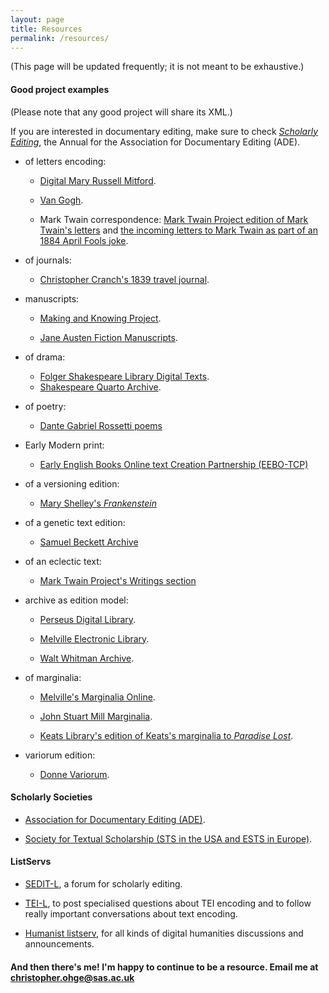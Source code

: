 ```yaml
---
layout: page
title: Resources
permalink: /resources/
---
```


(This page will be updated frequently; it is not meant to be exhaustive.)

#### Good project examples

(Please note that any good project will share its XML.)

If you are interested in documentary editing, make sure to check [*Scholarly Editing*](https://scholarlyediting.org), the Annual for the Association for Documentary Editing (ADE).

* of letters encoding:

  * [Digital Mary Russell Mitford](http://digitalmitford.org/letters.html).

  * [Van Gogh](http://vangoghletters.org/vg/).

  * Mark Twain correspondence: [Mark Twain Project edition of Mark Twain's letters](http://www.marktwainproject.org/xtf/search?category=letters;rmode=landing_letters;style=mtp) and [the incoming letters to Mark Twain as part of an 1884 April Fools joke](http://scholarlyediting.org/2017/editions/aprilfools/intro.html).

* of journals:

  * [Christopher Cranch's 1839 travel journal](http://scholarlyediting.org/2014/editions/cranchjournal.html).

* manuscripts:

  * [Making and Knowing Project](http://www.makingandknowing.org/).

  * [Jane Austen Fiction Manuscripts](https://janeausten.ac.uk/index.html).

* of drama:

  * [Folger Shakespeare Library Digital Texts](http://www.folgerdigitaltexts.org/).
  * [Shakespeare Quarto Archive](http://www.quartos.org/info/encoding.html).

* of poetry:

  * [Dante Gabriel Rossetti poems](http://www.rossettiarchive.org/racs/poems.rac.html)

* Early Modern print:

  * [Early English Books Online text Creation Partnership (EEBO-TCP)](https://www.manuscriptsonline.org/resources/tc/)

* of a versioning edition:

  * [Mary Shelley's *Frankenstein*](http://shelleygodwinarchive.org/contents/frankenstein/)

* of a genetic text edition:

  * [Samuel Beckett Archive](http://www.beckettarchive.org)

* of an eclectic text:

  * [Mark Twain Project's Writings section](http://www.marktwainproject.org/landing_writings.shtml)

* archive as edition model:

  * [Perseus Digital Library](http://www.perseus.tufts.edu/hopper/).

  * [Melville Electronic Library](http://mel-juxta-editions.herokuapp.com/documents/631).

  * [Walt Whitman Archive](https://whitmanarchive.org/).

* of marginalia:

  * [Melville's Marginalia Online](http://melvillesmarginalia.org/).

  * [John Stuart Mill Marginalia](http://millmarginalia.org/).

  * [Keats Library's edition of Keats's marginalia to *Paradise Lost*](http://keatslibrary.org/paradise-lost/).

* variorum edition:

  * [Donne Variorum](http://donnevariorum.tamu.edu/).

#### Scholarly Societies

* [Association for Documentary Editing (ADE)](https://www.documentaryediting.org/wordpress/).

* [Society for Textual Scholarship (STS in the USA and ESTS in Europe)](https://textualsociety.org/).

#### ListServs

* [SEDIT-L](https://listserv.umd.edu/archives/sedit-l.html), a forum for scholarly editing.

* [TEI-L](https://listserv.brown.edu/archives/cgi-bin/wa?A0=TEI-L), to post specialised questions about TEI encoding and to follow really important conversations about text encoding.

* [Humanist listserv](http://dhhumanist.org/), for all kinds of digital humanities discussions and announcements.

#### And then there's me! I'm happy to continue to be a resource. Email me at <christopher.ohge@sas.ac.uk>
